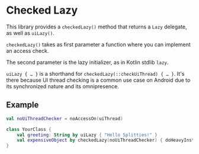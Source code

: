 # Checked Lazy
This library provides a `checkedLazy()` method that returns a `Lazy` delegate,
as well as `uiLazy()`.

`checkedLazy()` takes as first parameter a function where you can implement an access check.

The second parameter is the lazy initializer, as in Kotlin stdlib `lazy`.

`uiLazy { … }` is a shorthand for `checkedLazy(::checkUiThread) { … }`.
It's there because UI thread checking is a common use case on Android due to
its synchronized nature and its omnipresence.

## Example

```kotlin
val noUiThreadChecker = noAccessOn(uiThread)

class YourClass {
    val greeting: String by uiLazy { "Hello Splitties!" }
    val expensiveObject by checkedLazy(noUiThreadChecker) { doHeavyInstantiation() }
}
```
